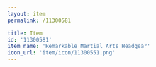 ```yaml
---
layout: item
permalink: /11300581

title: Item
id: '11300581'
item_name: 'Remarkable Martial Arts Headgear'
icon_url: 'item/icon/11300551.png'
---
```

